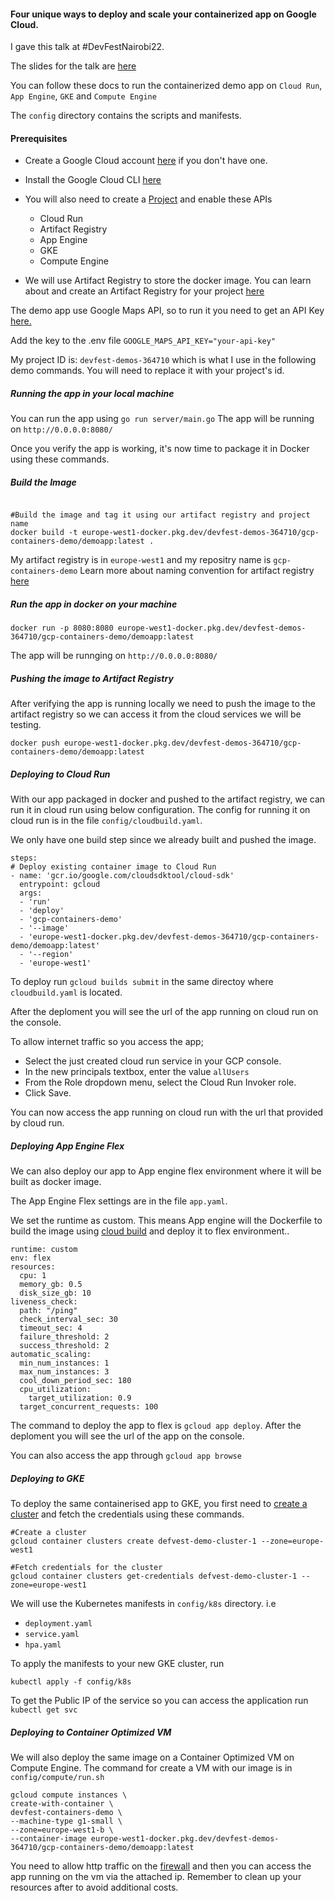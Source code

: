 #### Four unique ways to deploy and scale your containerized app on Google Cloud.

I gave this talk at #DevFestNairobi22.

The slides for the talk are [here](https://docs.google.com/presentation/d/16NU_pAGr0hmur5mnosQ4iOtK7z3wEvDG9e7wfAJFaUE/edit?usp=sharing)

You can follow these docs to run the containerized demo app on `Cloud Run`, `App Engine`, `GKE` and `Compute Engine`

The `config` directory contains the scripts and manifests. 

#### Prerequisites 
- Create a Google Cloud account [here](https://cloud.google.com/) if you don't have one.
- Install the Google Cloud CLI [here](https://cloud.google.com/sdk/docs/install)
- You will also need to create a [Project](https://cloud.google.com/resource-manager/docs/creating-managing-projects) and enable these APIs
    
    - Cloud Run
    - Artifact Registry
    - App Engine
    - GKE
    - Compute Engine
- We will use Artifact Registry to store the docker image. You can learn about and create an Artifact Registry for your project [here](https://cloud.google.com/artifact-registry)

The demo app use Google Maps API, so to run it you need to get an API Key [here.](https://developers.google.com/maps/documentation/embed/get-api-key) 

Add the key to the .env file `GOOGLE_MAPS_API_KEY="your-api-key"`

My project ID is: `devfest-demos-364710` which is what I use in the following demo commands. You will need to replace it with your project's id.

#####  Running the app in your local machine
You can run the app using `go run server/main.go`
The app will be running on `http://0.0.0.0:8080/`


Once you verify the app is working, it's now time to package it in Docker using these commands.
##### Build the Image
```

#Build the image and tag it using our artifact registry and project name
docker build -t europe-west1-docker.pkg.dev/devfest-demos-364710/gcp-containers-demo/demoapp:latest .
```
My artifact registry is in `europe-west1` and my repositry name is `gcp-containers-demo`
Learn more about naming convention for artifact registry [here](https://cloud.google.com/artifact-registry/docs/docker/pushing-and-pulling) 

##### Run the app in docker on your machine

```
docker run -p 8080:8080 europe-west1-docker.pkg.dev/devfest-demos-364710/gcp-containers-demo/demoapp:latest
```

 The app will be runnging on `http://0.0.0.0:8080/`
##### Pushing the image to Artifact Registry
After verifying the app is running locally we need to push the image to the artifact registry so we can access it from the cloud services we will be testing.

`docker push europe-west1-docker.pkg.dev/devfest-demos-364710/gcp-containers-demo/demoapp:latest`

##### Deploying to Cloud Run

With our app packaged in docker and pushed to the artifact registry, we can run it in cloud run using below configuration. The config for running it on cloud run is in the file `config/cloudbuild.yaml`.

We only have one build step since we already built and pushed the image.
```
steps:
# Deploy existing container image to Cloud Run
- name: 'gcr.io/google.com/cloudsdktool/cloud-sdk'
  entrypoint: gcloud
  args: 
  - 'run' 
  - 'deploy'
  - 'gcp-containers-demo'
  - '--image'
  - 'europe-west1-docker.pkg.dev/devfest-demos-364710/gcp-containers-demo/demoapp:latest'
  - '--region'
  - 'europe-west1'
```

To deploy run `gcloud builds submit` in the same directoy where `cloudbuild.yaml` is located.

After the deploment you will see the url of the app running on cloud run on the console.

To allow internet traffic so you access the app;
 - Select the just created cloud run service in your GCP console. 
 - In the new principals textbox, enter the value `allUsers`
 - From the Role dropdown menu, select the Cloud Run Invoker role.
 - Click Save.

 You can now access the app running on cloud run with the url that provided by cloud run.

##### Deploying App Engine Flex
We can also deploy our app to App engine flex environment where it will be built as docker image.

The App Engine Flex settings are in the file `app.yaml`. 

We set the runtime as custom. This means App engine will the Dockerfile to build the image using [cloud build](https://cloud.google.com/build) and deploy it to flex environment..
```
runtime: custom
env: flex
resources:
  cpu: 1
  memory_gb: 0.5
  disk_size_gb: 10
liveness_check:
  path: "/ping"
  check_interval_sec: 30
  timeout_sec: 4
  failure_threshold: 2
  success_threshold: 2
automatic_scaling:
  min_num_instances: 1
  max_num_instances: 3
  cool_down_period_sec: 180
  cpu_utilization:
    target_utilization: 0.9
  target_concurrent_requests: 100
```
The command to deploy the app to flex is `gcloud app deploy`.  After the deploment you will see the url of the app on the console. 

You can also access the app through `gcloud app browse`

##### Deploying to GKE
To deploy the same containerised app to GKE, you first need to [create a cluster](https://cloud.google.com/kubernetes-engine/docs/deploy-app-cluster) and fetch the credentials using these commands. 
```
#Create a cluster
gcloud container clusters create defvest-demo-cluster-1 --zone=europe-west1

#Fetch credentials for the cluster
gcloud container clusters get-credentials defvest-demo-cluster-1 --zone=europe-west1

```
We will use the Kubernetes manifests in `config/k8s` directory. i.e 
- `deployment.yaml` 
- `service.yaml` 
- `hpa.yaml` 

To apply the manifests to your new GKE cluster, run

`kubectl apply -f config/k8s`

To get the Public IP of the service so you can access the application run
`kubectl get svc`

##### Deploying to Container Optimized VM

We will also deploy the same image on a Container Optimized VM on Compute Engine. The command for create a VM with our image  is in `config/compute/run.sh`

```
gcloud compute instances \
create-with-container \
devfest-containers-demo \
--machine-type g1-small \
--zone=europe-west1-b \
--container-image europe-west1-docker.pkg.dev/devfest-demos-364710/gcp-containers-demo/demoapp:latest

```
You need to allow http traffic on the [firewall](https://cloud.google.com/vpc/docs/firewalls) and then you can access the app running on the vm via the attached ip.
Remember to clean up your resources after to avoid additional costs. 